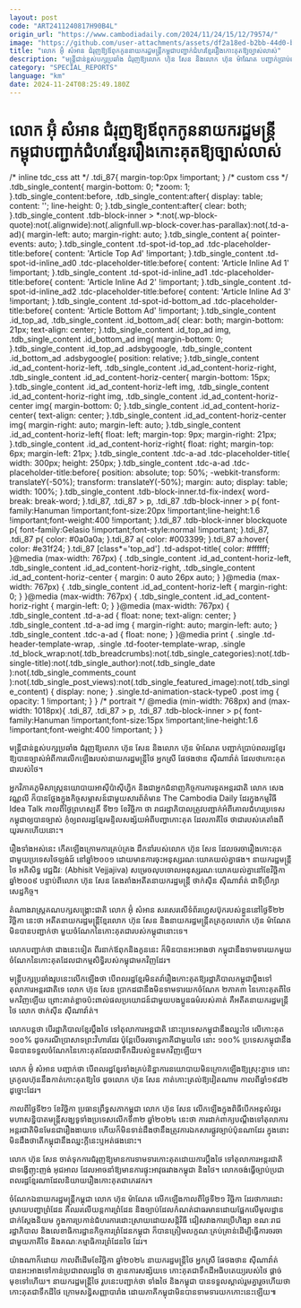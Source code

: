 ```yaml
---
layout: post
code: "ART2411240817H90B4L"
origin_url: "https://www.cambodiadaily.com/2024/11/24/15/12/79574/"
image: "https://github.com/user-attachments/assets/df2a18ed-b2bb-44d0-b844-c2efe1b7637b"
title: "លោក អ៊ុំ សំអាន ជំរុញ​ឱ្យ​ឪពុក​កូន​នាយករដ្ឋមន្ត្រី​កម្ពុជា​បញ្ជាក់​ជំហរ​ខ្មែរ​រឿង​កោះ​គុត​ឱ្យ​ច្បាស់លាស់"
description: "មន្ត្រី​ជាន់ខ្ពស់​បក្ស​ប្រឆាំង ជំរុញ​ឱ្យ​លោក ហ៊ុន សែន និង​លោក ហ៊ុន ម៉ាណែត បញ្ជាក់​ប្រាប់​ពលរដ្ឋ​ខ្មែរ​ឱ្យ​បាន​ច្បាស់​អំពី​ការ​លើកឡើង​របស់​នាយករដ្ឋមន្ត្រី​ថៃ អ្នកស្រី ផែថងថាន ស៊ីណាវ៉ាត់ ដែល​ថា​កោះ​គុត​ជា​របស់​ថៃ។"
category: "SPECIAL_REPORTS"
language: "km"
date: 2024-11-24T08:25:49.180Z
---
```


# លោក អ៊ុំ សំអាន ជំរុញ​ឱ្យ​ឪពុក​កូន​នាយករដ្ឋមន្ត្រី​កម្ពុជា​បញ្ជាក់​ជំហរ​ខ្មែរ​រឿង​កោះ​គុត​ឱ្យ​ច្បាស់លាស់

/\* inline tdc\_css att \*/ .tdi\_87{ margin-top:0px !important; } /\* custom css \*/ .tdb\_single\_content{ margin-bottom: 0; \*zoom: 1; }.tdb\_single\_content:before, .tdb\_single\_content:after{ display: table; content: ''; line-height: 0; }.tdb\_single\_content:after{ clear: both; }.tdb\_single\_content .tdb-block-inner > \*:not(.wp-block-quote):not(.alignwide):not(.alignfull.wp-block-cover.has-parallax):not(.td-a-ad){ margin-left: auto; margin-right: auto; }.tdb\_single\_content a{ pointer-events: auto; }.tdb\_single\_content .td-spot-id-top\_ad .tdc-placeholder-title:before{ content: 'Article Top Ad' !important; }.tdb\_single\_content .td-spot-id-inline\_ad0 .tdc-placeholder-title:before{ content: 'Article Inline Ad 1' !important; }.tdb\_single\_content .td-spot-id-inline\_ad1 .tdc-placeholder-title:before{ content: 'Article Inline Ad 2' !important; }.tdb\_single\_content .td-spot-id-inline\_ad2 .tdc-placeholder-title:before{ content: 'Article Inline Ad 3' !important; }.tdb\_single\_content .td-spot-id-bottom\_ad .tdc-placeholder-title:before{ content: 'Article Bottom Ad' !important; }.tdb\_single\_content .id\_top\_ad, .tdb\_single\_content .id\_bottom\_ad{ clear: both; margin-bottom: 21px; text-align: center; }.tdb\_single\_content .id\_top\_ad img, .tdb\_single\_content .id\_bottom\_ad img{ margin-bottom: 0; }.tdb\_single\_content .id\_top\_ad .adsbygoogle, .tdb\_single\_content .id\_bottom\_ad .adsbygoogle{ position: relative; }.tdb\_single\_content .id\_ad\_content-horiz-left, .tdb\_single\_content .id\_ad\_content-horiz-right, .tdb\_single\_content .id\_ad\_content-horiz-center{ margin-bottom: 15px; }.tdb\_single\_content .id\_ad\_content-horiz-left img, .tdb\_single\_content .id\_ad\_content-horiz-right img, .tdb\_single\_content .id\_ad\_content-horiz-center img{ margin-bottom: 0; }.tdb\_single\_content .id\_ad\_content-horiz-center{ text-align: center; }.tdb\_single\_content .id\_ad\_content-horiz-center img{ margin-right: auto; margin-left: auto; }.tdb\_single\_content .id\_ad\_content-horiz-left{ float: left; margin-top: 9px; margin-right: 21px; }.tdb\_single\_content .id\_ad\_content-horiz-right{ float: right; margin-top: 6px; margin-left: 21px; }.tdb\_single\_content .tdc-a-ad .tdc-placeholder-title{ width: 300px; height: 250px; }.tdb\_single\_content .tdc-a-ad .tdc-placeholder-title:before{ position: absolute; top: 50%; -webkit-transform: translateY(-50%); transform: translateY(-50%); margin: auto; display: table; width: 100%; }.tdb\_single\_content .tdb-block-inner.td-fix-index{ word-break: break-word; }.tdi\_87, .tdi\_87 > p, .tdi\_87 .tdb-block-inner > p{ font-family:Hanuman !important;font-size:20px !important;line-height:1.6 !important;font-weight:400 !important; }.tdi\_87 .tdb-block-inner blockquote p{ font-family:Gelasio !important;font-style:normal !important; }.tdi\_87, .tdi\_87 p{ color: #0a0a0a; }.tdi\_87 a{ color: #003399; }.tdi\_87 a:hover{ color: #e31f24; }.tdi\_87 \[class\*='top\_ad'\] .td-adspot-title{ color: #ffffff; }@media (max-width: 767px) { .tdb\_single\_content .id\_ad\_content-horiz-left, .tdb\_single\_content .id\_ad\_content-horiz-right, .tdb\_single\_content .id\_ad\_content-horiz-center { margin: 0 auto 26px auto; } }@media (max-width: 767px) { .tdb\_single\_content .id\_ad\_content-horiz-left { margin-right: 0; } }@media (max-width: 767px) { .tdb\_single\_content .id\_ad\_content-horiz-right { margin-left: 0; } }@media (max-width: 767px) { .tdb\_single\_content .td-a-ad { float: none; text-align: center; } .tdb\_single\_content .td-a-ad img { margin-right: auto; margin-left: auto; } .tdb\_single\_content .tdc-a-ad { float: none; } }@media print { .single .td-header-template-wrap, .single .td-footer-template-wrap, .single .td\_block\_wrap:not(.tdb\_breadcrumbs):not(.tdb\_single\_categories):not(.tdb-single-title):not(.tdb\_single\_author):not(.tdb\_single\_date ):not(.tdb\_single\_comments\_count ):not(.tdb\_single\_post\_views):not(.tdb\_single\_featured\_image):not(.tdb\_single\_content) { display: none; } .single.td-animation-stack-type0 .post img { opacity: 1 !important; } } /\* portrait \*/ @media (min-width: 768px) and (max-width: 1018px){ .tdi\_87, .tdi\_87 > p, .tdi\_87 .tdb-block-inner > p{ font-family:Hanuman !important;font-size:15px !important;line-height:1.6 !important;font-weight:400 !important; } }

មន្ត្រី​ជាន់ខ្ពស់​បក្ស​ប្រឆាំង ជំរុញ​ឱ្យ​លោក ហ៊ុន សែន និង​លោក ហ៊ុន ម៉ាណែត បញ្ជាក់​ប្រាប់​ពលរដ្ឋ​ខ្មែរ​ឱ្យ​បាន​ច្បាស់​អំពី​ការ​លើកឡើង​របស់​នាយករដ្ឋមន្ត្រី​ថៃ អ្នកស្រី ផែថងថាន ស៊ីណាវ៉ាត់ ដែល​ថា​កោះ​គុត​ជា​របស់​ថៃ។

អ្នកវិភាគ​ភូមិសាស្ត្រ​នយោបាយ​អាស៊ី​ប៉ាស៊ីហ្វិក និង​ជា​អ្នកជំនាញ​កិច្ចការ​ការទូត​អន្តរជាតិ លោក សេង វណ្ណលី ក៏​បាន​ថ្លែង​ក្នុង​កិច្ចសម្ភាសន៍​ជាមួយ​សារព័ត៌មាន The Cambodia Daily ដែរ​ក្នុង​កម្មវិធី Idea Talk កាលពី​ថ្ងៃ​ព្រហស្បតិ៍ ទី​២១ ខែ​វិច្ឆិកា ថា រាជរដ្ឋាភិបាល​ត្រូវ​បញ្ជាក់​អំពី​គោលជំហរ​ប្រទេស​កម្ពុជា​ឲ្យ​បាន​ច្បាស់ កុំ​ឲ្យ​ពលរដ្ឋ​ខ្មែរ​មន្ទិល​សង្ស័យ​អំពី​បញ្ហា​កោះ​គុត ដែល​ភាគី​ថៃ ថា​ជា​របស់​គេ​តាំងពី​យូរ​មក​ហើយ​នោះ។

រឿង​ទាំងអស់​នេះ កើត​ឡើង​ក្រោម​ការ​គ្រប់គ្រង ដឹកនាំ​របស់​លោក ហ៊ុន សែន ដែល​ចរចា​រឿង​កោះ​គុត​ជាមួយ​ប្រទេស​ថៃឡង់ដ៍ នៅ​ឆ្នាំ​២០០១ ដោយ​មាន​ការ​ចុះ​អនុស្សរណៈ​យោគយល់​គ្នា​ផង។ នាយករដ្ឋមន្ត្រី​ថៃ អភិសិទ្ធ វេជ្ជជិវៈ (Abhisit Vejjajiva) សម្រេច​លុប​ចោល​អនុស្សរណៈ​យោគយល់​គ្នា​នៅ​ខែ​វិច្ឆិកា ឆ្នាំ​២០០៩ បន្ទាប់ពី​លោក ហ៊ុន សែន តែងតាំង​អតីត​នាយករដ្ឋមន្ត្រី ថាក់ស៊ីន ស៊ីណាវ៉ាត់ ជា​ទីប្រឹក្សា​សេដ្ឋកិច្ច។

តំណាងរាស្ត្រ​គណបក្ស​សង្គ្រោះ​ជាតិ លោក អ៊ុំ សំអាន សរសេរ​លើ​ទំព័រ​ហ្វេសប៊ុក​របស់​ខ្លួន​នៅ​ថ្ងៃទី​២២ វិច្ឆិកា នេះ​ថា អតីត​នាយករដ្ឋមន្ត្រី​ខ្មែរ​លោក ហ៊ុន សែន និង​នាយករដ្ឋមន្ត្រី​ត​ត្រកូល​លោក ហ៊ុន ម៉ាណែត មិន​បាន​បញ្ជាក់​ថា មួយ​ចំណែក​នៃ​កោះ​គុត​ជា​របស់​កម្ពុជា​នោះ​ទេ។

លោក​បញ្ជាក់​ថា ជាង​នេះ​ទៀត ពីរ​នាក់​ឪពុក​និង​កូន​នេះ ក៏​មិន​បាន​អះអាង​ថា កម្ពុជា​នឹង​ទាមទារ​យក​មួយ​ចំណែក​នៃ​កោះ​គុត​ដែល​ជា​កម្មសិទ្ធិ​របស់​កម្ពុជា​មក​វិញ​ដែរ។

មន្ត្រី​បក្ស​ប្រឆាំង​រូប​នេះ​លើកឡើង​ថា បើ​ពលរដ្ឋ​ខ្មែរ​មិន​តវ៉ា​រឿង​កោះ​គុត​ឱ្យ​រដ្ឋាភិបាល​កម្ពុជា​ប្តឹង​ទៅ​តុលាការ​អន្តរជាតិ​ទេ លោក ហ៊ុន សែន ប្រាកដជា​នឹង​មិន​ទាមទារ​យក​ចំណែក ២​ភាគ​៣ នៃ​កោះ​គុត​ពី​ថៃ មក​វិញ​ឡើយ ព្រោះ​គាត់​ខ្លាច​ប៉ះពាល់​ផល​ប្រយោជន៍​ជាមួយ​បងប្អូន​ធម៌​របស់​គាត់ គឺ​អតីត​នាយករដ្ឋមន្ត្រី​ថៃ លោក ថាក់ស៊ីន ស៊ីណាវ៉ាត់។

លោក​បន្ត​ថា បើ​រដ្ឋាភិបាល​ខ្មែរ​ប្តឹង​ថៃ ទៅ​តុលាការ​អន្តជាតិ នោះ​ប្រទេស​កម្ពុជា​នឹង​ឈ្នះ​ថៃ លើ​កោះ​គុត ១០០% ដូច​ករណី​ប្រាសាទ​ព្រះវិហារ​ដែរ ប៉ុន្តែ​បើ​ចរចា​ទ្វេភាគី​ជាមួយ​ថៃ នោះ ១០០% ប្រទេស​កម្ពុជា​នឹង​មិន​បាន​ទទួល​ចំណែក​នៃ​កោះ​គុត​ដែល​ជា​ទឹកដី​របស់​ខ្លួន​មក​វិញ​ឡើយ។

លោក អ៊ុំ សំអាន បញ្ជាក់​ថា បើ​ពលរដ្ឋ​ខ្មែរ​ទាំង​គ្រប់​និន្នាការ​នយោបាយ​មិន​ក្រោក​ឡើង​ឱ្យ​ស្រុះ​គ្នា​ទេ នោះ​ត្រកូល​ហ៊ុន​នឹង​កាត់​កោះ​គុត​ឱ្យ​ថៃ ដូច​លោក ហ៊ុន សែន កាត់​កោះត្រល់​ឱ្យ​វៀតណាម កាលពី​ឆ្នាំ​១៩៨២ ដូច្នោះ​ដែរ។

កាលពី​ថ្ងៃទី​២១ ខែ​វិច្ឆិកា ប្រធាន​ព្រឹទ្ធសភា​កម្ពុជា លោក ហ៊ុន សែន លើកឡើង​ក្នុង​ពិធី​បើក​អនុសំវច្ឆរ​មហាសន្និបាត​មន្ត្រី​សង្ឃ​ទូទាំង​ប្រទេស​លើក​ទី​៣២ ឆ្នាំ​២០២៤ នេះ​ថា ការ​ដាក់​ពាក្យបណ្ដឹង​ទៅ​តុលាការ​អន្តរជាតិ​មិនមែន​ជា​រឿង​ងាយ​ទេ ហើយ​ក៏​មិន​ទាន់​ដឹង​ថា​នឹង​ត្រូវការ​ឯកសារ​ផ្លូវច្បាប់​ប៉ុនណា​ដែរ ក្នុង​នោះ​មិន​ដឹង​ថា​តើ​កម្ពុជា​នឹង​ឈ្នះ​ក្តី​នេះ​ឬ​អត់​ផង​នោះ។

លោក ហ៊ុន សែន ចាត់ទុក​ការ​ជំរុញ​ឱ្យ​មាន​ការ​ទាមទារ​កោះ​គុត​ដោយ​ការ​ប្តឹង​ថៃ ទៅ​តុលាការ​អន្តរជាតិ ជា​ទង្វើ​ញុះញង់ អុជអាល ដែល​អាច​នាំ​ឱ្យ​មាន​ការ​ផ្ទុះ​អាវុធ​រវាង​កម្ពុជា និង​ថៃ។ លោក​ចង់​ធ្វើ​ច្បាប់​ប្រជាពលរដ្ឋ​ខ្មែរ​ណា​ដែល​និយាយ​រឿង​កោះ​គុត​ជា​ភេរវករ។

ចំណែក​ឯ​នាយករដ្ឋមន្ត្រី​កម្ពុជា លោក ហ៊ុន ម៉ាណែត លើកឡើង​កាលពី​ថ្ងៃទី​២១ វិច្ឆិកា ដែរ​ថា​ការ​ដោះស្រាយ​បញ្ហា​ព្រំដែន គឺ​ឈរ​លើ​យន្តការ​ព្រំដែន និង​ច្បាប់​ដែល​កំណត់​ជា​ធរមាន​ដោយ​ផ្អែក​លើ​មូលដ្ឋាន​ជាក់ស្តែង​និយម ក្នុង​ការ​ប្រកាន់​ជំហរ​ការ​ដោះស្រាយ​ដោយ​សន្តិវិធី ជៀសវាង​ការ​ប្រើ​ហិង្សា ខណៈ​រាជរដ្ឋាភិបាល និង​លេខាធិការដ្ឋាន​កិច្ចការ​ព្រំដែន​កម្ពុជា ក៏​បាន​ត្រៀម​លក្ខណៈ​គ្រប់គ្រាន់​ដើម្បី​ធ្វើការ​ចរចា​ជាមួយ​ភាគី​ថៃ និង​គណៈកម្មាធិការ​ព្រំដែន​ថៃ ដែរ។

យ៉ាងណាក៏ដោយ កាលពី​ដើម​ខែ​វិច្ឆិកា ឆ្នាំ​២០២៤ នាយករដ្ឋមន្ត្រី​ថៃ អ្នកស្រី ផែថងថាន ស៊ីណាវ៉ាត់ បាន​អះអាង​ទៅ​កាន់​ប្រជាពលរដ្ឋ​ថៃ ថា គ្មាន​ការ​សង្ស័យ​ទេ កោះ​គុត​ជា​ទឹកដី​អធិបតេយ្យ​របស់​ថៃ ផ្ដាច់មុខ​ទៅ​ហើយ។ នាយករដ្ឋមន្ត្រី​ថៃ រូប​នេះ​បញ្ជាក់​ថា ទាំង​ថៃ និង​កម្ពុជា បាន​ទទួលស្គាល់​រួម​គ្នា​រួច​ហើយ​ថា កោះ​គុត​ជា​ទឹកដី​ថៃ ក្រោម​សន្ធិសញ្ញា​បារាំង ដោយ​ភាគី​កម្ពុជា​មិន​បាន​ទាមទារ​យក​កោះ​នេះ​ឡើយ៕